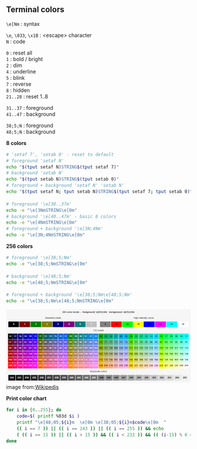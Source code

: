 Terminal colors
---

`\e[Nm` : syntax  

`\e`, `\033`, `\x1B` : \<escape\> character   
`N` :  code  

`0` : reset all  
`1` : bold / bright  
`2` : dim  
`4` : underline  
`5` : blink  
`7` : reverse  
`8` : hidden  
`21..28` : reset 1..8  

`31..37` : foreground  
`41..47` : background  

`38;5;N` : foreground  
`48;5;N` : background  

**8 colors**
```sh
# 'setaf 7', 'setab 0' - reset to default
# foreground 'setaf N'
echo "$(tput setaf N)STRING$(tput setaf 7)"
# background 'setab N'
echo "$(tput setab N)STRING$(tput setab 0)"
# foreground + background 'setaf N' 'setab N'
echo "$(tput setaf N; tput setab N)STRING$(tput setaf 7; tput setab 0)"

# foreground '\e[30..37m'
echo -e "\e[3NmSTRING\e[0m"
# background '\e[40..47m' - basic 8 colors
echo -e "\e[4NmSTRING\e[0m"
# foreground + background '\e[3N;4Nm'
echo -e "\e[3N;4NmSTRING\e[0m"
``` 

**256 colors**
```sh
# foreground '\e[38;5;Nm'
echo -e "\e[38;5;NmSTRING\e[0m"

# background '\e[48;5;Nm'
echo -e "\e[48;5;NmSTRING\e[0m"

# foreground + background '\e[38;5;Nm\e[48;5;Nm'
echo -e "\e[38;5;Nm\e[48;5;NmSTRING\e[0m"
```
![color](https://github.com/rern/tips/blob/master/bash/color_chart.png)  
image from:[Wikipedis](https://en.wikipedia.org/wiki/ANSI_escape_code#Colors)

**Print color chart**
```sh
for i in {0..255}; do
	code=$( printf %03d $i )
	printf "\e[48;05;${i}m  \e[0m \e[38;05;${i}m$code\e[0m  "
	(( i == 7 )) || (( i == 243 )) || (( i == 255 )) && echo
	( (( i == 15 )) || (( i > 15 )) && (( i < 232 )) && (( (i-15) % 6 == 0 )) ) && echo
done
```
